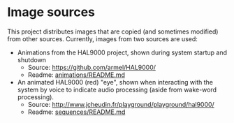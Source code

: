 # Image sources

This project distributes images that are copied (and sometimes modified)
from other sources. Currently, images from two sources are used:
- Animations from the HAL9000 project, shown during system startup and shutdown
  - Source: https://github.com/armel/HAL9000/
  - Readme: [animations/README.md](animations/README.md)
- An animated HAL9000 (red) "eye", shown when interacting with the system by voice
  to indicate audio processing (aside from wake-word processing).
  - Source: http://www.jcheudin.fr/playground/playground/hal9000/
  - Readme: [sequences/README.md](sequences/README.md)


